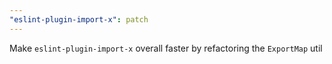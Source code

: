 ```yaml
---
"eslint-plugin-import-x": patch
---
```


Make `eslint-plugin-import-x` overall faster by refactoring the `ExportMap` util
